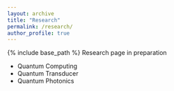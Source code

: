 ```yaml
---
layout: archive
title: "Research"
permalink: /research/
author_profile: true
---
```


{% include base_path %}
Research page in preparation

* Quantum Computing
* Quantum Transducer
* Quantum Photonics




